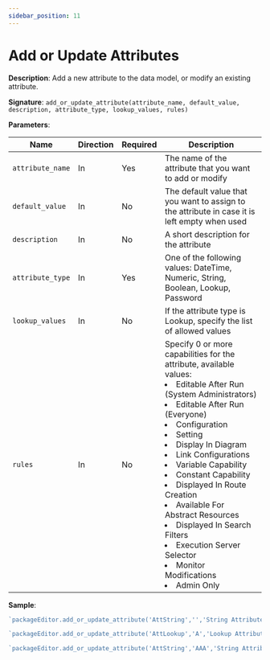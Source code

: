 ```yaml
---
sidebar_position: 11
---
```



# Add or Update Attributes

**Description**: Add a new attribute to the data model, or modify an existing attribute.

**Signature**: `add_or_update_attribute(attribute_name, default_value, description, attribute_type, lookup_values, rules)`

**Parameters**:

| Name | Direction | Required | Description |
| --- | --- | --- | --- |
| `attribute_name` | In | Yes | The name of the attribute that you want to add or modify |
| `default_value` | In | No | The default value that you want to assign to the attribute in case it is left empty when used |
| `description` | In | No | A short description for the attribute |
| `attribute_type` | In | Yes | One of the following values: DateTime, Numeric, String, Boolean, Lookup, Password |
| `lookup_values` | In | No | If the attribute type is Lookup, specify the list of allowed values |
| `rules` | In | No | Specify 0 or more capabilities for the attribute, available values: <li> Editable After Run (System Administrators) </li> <li> Editable After Run (Everyone) </li> <li> Configuration </li> <li> Setting </li> <li> Display In Diagram </li> <li> Link Configurations </li> <li> Variable Capability </li> <li> Constant Capability </li> <li> Displayed In Route Creation </li> <li> Available For Abstract Resources </li> <li> Displayed In Search Filters </li> <li> Execution Server Selector </li> <li> Monitor Modifications </li> <li> Admin Only  </li> |


**Sample**:

```javascript
`packageEditor.add_or_update_attribute('AttString','','String Attribute','String','','')`

`packageEditor.add_or_update_attribute('AttLookup','A','Lookup Attribute','Lookup',['A','B','C'],'')`

`packageEditor.add_or_update_attribute('AttString','AAA','String Attribute1','String','',['Editable After Run (System Administrators)','Editable After Run (Everyone)','Configuration','Setting','Displayed In Diagram','Link Configurations','Variable Capability','Constant Capability','Displayed In Route Creation','Available For Abstract Resources','Displayed In Search Filters','Execution Server Selector','Monitor Modifications','Admin Only','Editable After Run'])`
```